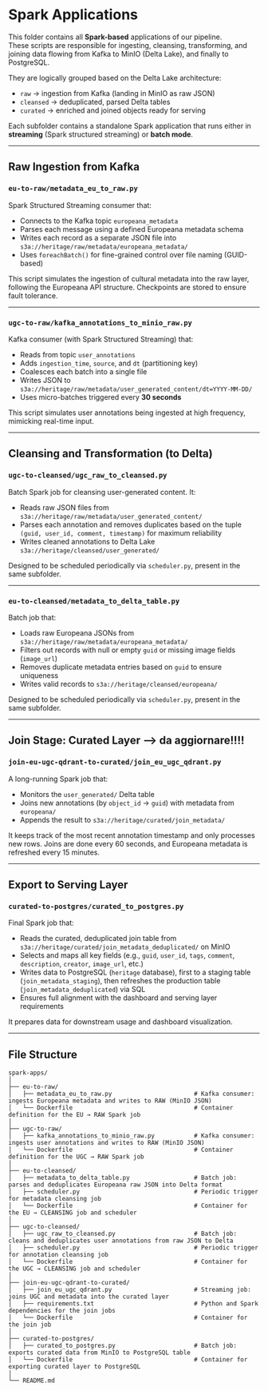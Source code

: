 # Spark Applications 

This folder contains all **Spark-based** applications of our pipeline.  
These scripts are responsible for ingesting, cleansing, transforming, and joining data flowing from Kafka to MinIO (Delta Lake), and finally to PostgreSQL.

They are logically grouped based on the Delta Lake architecture:

- `raw` → ingestion from Kafka (landing in MinIO as raw JSON)
- `cleansed` → deduplicated, parsed Delta tables
- `curated` → enriched and joined objects ready for serving

Each subfolder contains a standalone Spark application that runs either in **streaming** (Spark structured streaming) or **batch mode**.

---

## Raw Ingestion from Kafka

### `eu-to-raw/metadata_eu_to_raw.py`

Spark Structured Streaming consumer that:
- Connects to the Kafka topic `europeana_metadata`
- Parses each message using a defined Europeana metadata schema
- Writes each record as a separate JSON file into `s3a://heritage/raw/metadata/europeana_metadata/`
- Uses `foreachBatch()` for fine-grained control over file naming (GUID-based)

This script simulates the ingestion of cultural metadata into the raw layer, following the Europeana API structure. Checkpoints are stored to ensure fault tolerance.

---

### `ugc-to-raw/kafka_annotations_to_minio_raw.py`

Kafka consumer (with Spark Structured Streaming) that:
- Reads from topic `user_annotations`
- Adds `ingestion_time`, `source`, and `dt` (partitioning key)
- Coalesces each batch into a single file
- Writes JSON to `s3a://heritage/raw/metadata/user_generated_content/dt=YYYY-MM-DD/`
- Uses micro-batches triggered every **30 seconds**

This script simulates user annotations being ingested at high frequency, mimicking real-time input.

---

## Cleansing and Transformation (to Delta)

### `ugc-to-cleansed/ugc_raw_to_cleansed.py`

Batch Spark job for cleansing user-generated content. It:
- Reads raw JSON files from `s3a://heritage/raw/metadata/user_generated_content/`
- Parses each annotation and removes duplicates based on the tuple `(guid, user_id, comment, timestamp)` for maximum reliability
- Writes cleaned annotations to Delta Lake `s3a://heritage/cleansed/user_generated/`

Designed to be scheduled periodically via `scheduler.py`, present in the same subfolder.

---

### `eu-to-cleansed/metadata_to_delta_table.py`

Batch job that:
- Loads raw Europeana JSONs from `s3a://heritage/raw/metadata/europeana_metadata/`
- Filters out records with null or empty `guid` or missing image fields (`image_url`)
- Removes duplicate metadata entries based on `guid` to ensure uniqueness
- Writes valid records to `s3a://heritage/cleansed/europeana/`

Designed to be scheduled periodically via `scheduler.py`, present in the same subfolder.

---

## Join Stage: Curated Layer --> da aggiornare!!!!

### `join-eu-ugc-qdrant-to-curated/join_eu_ugc_qdrant.py`

A long-running Spark job that:
- Monitors the `user_generated/` Delta table
- Joins new annotations (by `object_id` → `guid`) with metadata from `europeana/`
- Appends the result to `s3a://heritage/curated/join_metadata/`

It keeps track of the most recent annotation timestamp and only processes new rows. Joins are done every 60 seconds, and Europeana metadata is refreshed every 15 minutes.

---

## Export to Serving Layer

### `curated-to-postgres/curated_to_postgres.py`

Final Spark job that:
- Reads the curated, deduplicated join table from `s3a://heritage/curated/join_metadata_deduplicated/` on MinIO
- Selects and maps all key fields (e.g., `guid`, `user_id`, `tags`, `comment`, `description`, `creator`, `image_url`, etc.)
- Writes data to PostgreSQL (`heritage` database), first to a staging table (`join_metadata_staging`), then refreshes the production table (`join_metadata_deduplicated`) via SQL
- Ensures full alignment with the dashboard and serving layer requirements

It prepares data for downstream usage and dashboard visualization.

---

## File Structure


```
spark-apps/
│
├── eu-to-raw/                 
│   ├── metadata_eu_to_raw.py                       # Kafka consumer: ingests Europeana metadata and writes to RAW (MinIO JSON)
│   └── Dockerfile                                  # Container definition for the EU → RAW Spark job
│
├── ugc-to-raw/                                   
│   ├── kafka_annotations_to_minio_raw.py           # Kafka consumer: ingests user annotations and writes to RAW (MinIO JSON)  
│   └── Dockerfile                                  # Container definition for the UGC → RAW Spark job
│
├── eu-to-cleansed/
│   ├── metadata_to_delta_table.py                  # Batch job: parses and deduplicates Europeana raw JSON into Delta format
│   ├── scheduler.py                                # Periodic trigger for metadata cleansing job
│   └── Dockerfile                                  # Container for the EU → CLEANSING job and scheduler
│
├── ugc-to-cleansed/                                
│   ├── ugc_raw_to_cleansed.py                      # Batch job: cleans and deduplicates user annotations from raw JSON to Delta
│   ├── scheduler.py                                # Periodic trigger for annotation cleansing job
│   └── Dockerfile                                  # Container for the UGC → CLEANSING job and scheduler
│
├── join-eu-ugc-qdrant-to-curated/
│   ├── join_eu_ugc_qdrant.py                       # Streaming job: joins UGC and metadata into the curated layer
│   ├── requirements.txt                            # Python and Spark dependencies for the join jobs
│   └── Dockerfile                                  # Container for the join job
│
├── curated-to-postgres/
│   ├── curated_to_postgres.py                      # Batch job: exports curated data from MinIO to PostgreSQL table
│   └── Dockerfile                                  # Container for exporting curated layer to PostgreSQL
│
└── README.md

```